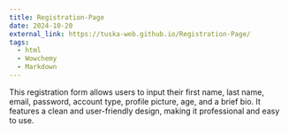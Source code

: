 ```yaml
---
title: Registration-Page
date: 2024-10-20
external_link: https://tuska-web.github.io/Registration-Page/
tags:
  - html
  - Wowchemy
  - Markdown
---
```


This registration form allows users to input their first name, last name, email, password, account type, profile picture, age, and a brief bio. It features a clean and user-friendly design, making it professional and easy to use.

<!--more-->
